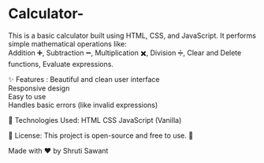 # Calculator-
This is a basic calculator built using HTML, CSS, and JavaScript. 
It performs simple mathematical operations like:  
Addition ➕, Subtraction ➖, Multiplication ✖️, Division ➗, Clear and Delete functions, Evaluate expressions.

✨ Features :
Beautiful and clean user interface  
Responsive design  
Easy to use  
Handles basic errors (like invalid expressions)

📂 Technologies Used: 
HTML
CSS
JavaScript (Vanilla)

📜 License: 
This project is open-source and free to use. 🚀

Made with ❤️ by Shruti Sawant
